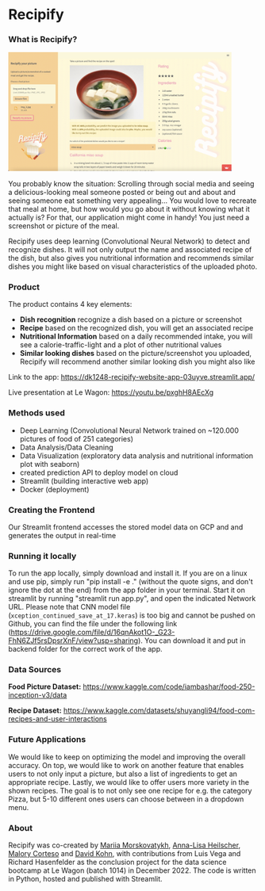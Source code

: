 # Recipify

### What is Recipify?
<img src="frontend/Screenshot_Recipify.png" alt="Screenshot_Recipify" width="450"/>

You probably know the situation: Scrolling through social media and seeing a delicious-looking meal someone posted or being out and about and seeing someone eat something very appealing...
You would love to recreate that meal at home, but how would you go about it without knowing what it actually is?
For that, our application might come in handy! You just need a screenshot or picture of the meal.

Recipify uses deep learning (Convolutional Neural Network) to detect and recognize dishes. It will not only output the name and associated recipe of the dish, but also gives you nutritional information and recommends similar dishes you might like based on visual characteristics of the uploaded photo.

### Product
The product contains 4 key elements:

  * **Dish recognition** recognize a dish based on a picture or screenshot
  * **Recipe** based on the recognized dish, you will get an associated recipe
  * **Nutritional Information** based on a daily recommended intake, you will see a calorie-traffic-light and a plot of other nutritional values
  * **Similar looking dishes** based on the picture/screenshot you uploaded, Recipify will recommend another similar looking dish you might also like

Link to the app: https://dk1248-recipify-website-app-03uyve.streamlit.app/

Live presentation at Le Wagon: https://youtu.be/pxghH8AEcXg

### Methods used
* Deep Learning (Convolutional Neural Network trained on ~120.000 pictures of food of 251 categories)
* Data Analysis/Data Cleaning
* Data Visualization (exploratory data analysis and nutritional information plot with seaborn)
* created prediction API to deploy model on cloud
* Streamlit (building interactive web app)
* Docker (deployment)

### Creating the Frontend
Our Streamlit frontend accesses the stored model data on GCP and and generates the output in real-time

### Running it locally
To run the app locally, simply download and install it. If you are on a linux and use pip, simply run "pip install -e ." (without the quote signs, and don't ignore the dot at the end) from the app folder in your terminal. Start it on streamlit by running "streamlit run app.py", and open the indicated Network URL.
Please note that CNN model file (`xception_continued_save_at_17.keras`) is too big and cannot be pushed on Github, you can find the file under the following link (https://drive.google.com/file/d/16qnAkot1O-_G23-FhN6ZJf5rsDpsrXnF/view?usp=sharing). You can download it and put in backend folder for the correct work of the app.

### Data Sources
**Food Picture Dataset:** https://www.kaggle.com/code/iambashar/food-250-inception-v3/data

**Recipe Dataset:** https://www.kaggle.com/datasets/shuyangli94/food-com-recipes-and-user-interactions

### Future Applications
We would like to keep on optimizing the model and improving the overall accuracy. On top, we would like to work on another feature that enables users to not only input a picture, but also a list of ingredients to get an appropriate recipe. Lastly, we would like to offer users more variety in the shown recipes. The goal is to not only see one recipe for e.g. the category Pizza, but 5-10 different ones users can choose between in a dropdown menu.

### About
Recipify was co-created by [Mariia Morskovatykh](https://github.com/mariamorskovatykh), [Anna-Lisa Heilscher](https://github.com/lisahlschr), [Malory Corteso](https://github.com/mcorteso) and [David Kohn](https://github.com/dk1248), with contributions from Luis Vega and Richard Hasenfelder as the conclusion project for the data science bootcamp at Le Wagon (batch 1014) in December 2022. The code is written in Python, hosted and published with Streamlit.

